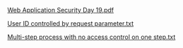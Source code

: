 [Web Application Security Day 19.pdf](https://github.com/fengsujie/Web-Application-Security-Day-19/files/9556527/Web.Application.Security.Day.19.pdf)



[User ID controlled by request parameter.txt](https://github.com/fengsujie/Web-Application-Security-Day-19/files/9556529/User.ID.controlled.by.request.parameter.txt)


[Multi-step process with no access control on one step.txt](https://github.com/fengsujie/Web-Application-Security-Day-19/files/9556530/Multi-step.process.with.no.access.control.on.one.step.txt)
